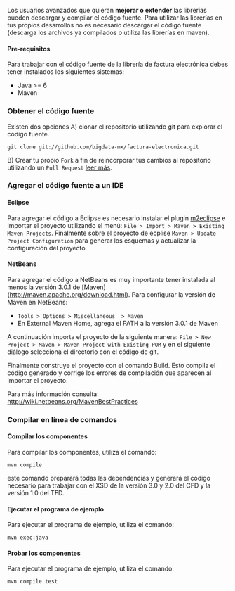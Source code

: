 Los usuarios avanzados que quieran **mejorar o extender** las librerías pueden descargar y compilar el código fuente. Para utilizar las librerías en tus propios desarrollos no es necesario descargar el código fuente (descarga los archivos ya compilados o utiliza las librerías en maven).

#### Pre-requisitos
Para trabajar con el código fuente de la librería de factura electrónica debes tener instalados los siguientes sistemas:

* Java >= 6
* Maven

### Obtener el código fuente
Existen dos opciones A) clonar el repositorio utilizando git para explorar el código fuente.

```
git clone git://github.com/bigdata-mx/factura-electronica.git
```

B) Crear tu propio `Fork` a fin de reincorporar tus cambios al repositorio utilizando un `Pull Request` [leer más](https://help.github.com/articles/fork-a-repo). 

### Agregar el código fuente a un IDE

#### Eclipse

Para agregar el código a Eclipse es necesario instalar el plugin [m2eclipse](http://m2eclipse.sonatype.org/installing-m2eclipse.html) 
e importar el proyecto utilizando el menú: `File > Import > Maven > Existing Maven Projects`.
Finalmente sobre el proyecto de ecplise `Maven > Update Project Configuration` para generar los esquemas y actualizar la configuración del proyecto.

#### NetBeans
Para agregar el código a NetBeans es muy importante tener instalada al menos la versión 3.0.1 de [Maven]
(http://maven.apache.org/download.html). Para configurar la versión de Maven en NetBeans:

* `Tools > Options > Miscellaneous  > Maven`
* En External Maven Home, agrega el PATH a la versión 3.0.1 de Maven

A continuación importa el proyecto de la siguiente manera: `File > New Project > Maven > Maven Project with Existing POM` 
y en el siguiente diálogo selecciona el directorio con el código de git.  

Finalmente construye el proyecto con el comando Build. Esto compila el código generado y corrige los errores de compilación que aparecen al importar el proyecto.

Para más información consulta: http://wiki.netbeans.org/MavenBestPractices

### Compilar en línea de comandos

#### Compilar los componentes
Para compilar los componentes, utiliza el comando:
```
mvn compile
```

este comando preparará todas las dependencias y generará el código necesario 
para trabajar con el XSD de la versión 3.0 y 2.0 del CFD y la versión 1.0 del 
TFD.

#### Ejecutar el programa de ejemplo
Para ejecutar el programa de ejemplo, utiliza el comando:
```
mvn exec:java
```

#### Probar los componentes
Para ejecutar el programa de ejemplo, utiliza el comando:
```
mvn compile test
```
